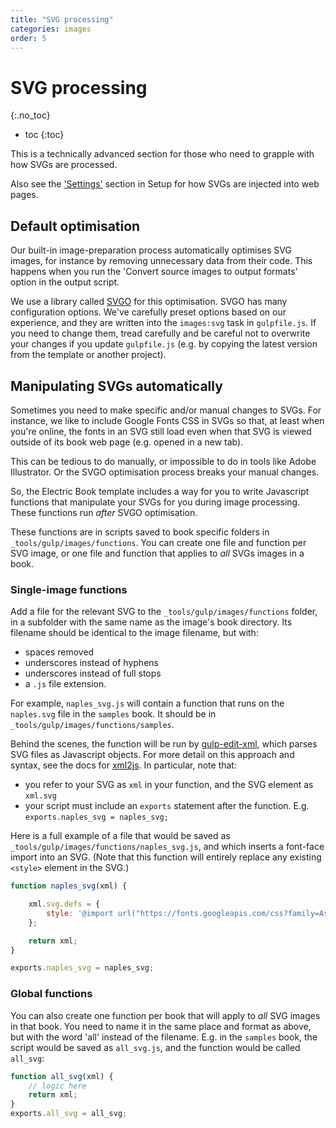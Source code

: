 ```yaml
---
title: "SVG processing"
categories: images
order: 5
---
```


# SVG processing
{:.no_toc}

* toc
{:toc}

This is a technically advanced section for those who need to grapple with how SVGs are processed.

Also see the ['Settings'](../setup/settings.html#svg-injection) section in Setup for how SVGs are injected into web pages.


## Default optimisation

Our built-in image-preparation process automatically optimises SVG images, for instance by removing unnecessary data from their code. This happens when you run the 'Convert source images to output formats' option in the output script.

We use a library called [SVGO](https://github.com/svg/svgo) for this optimisation. SVGO has many configuration options. We've carefully preset options based on our experience, and they are written into the `images:svg` task in `gulpfile.js`. If you need to change them, tread carefully and be careful not to overwrite your changes if you update `gulpfile.js` (e.g. by copying the latest version from the template or another project).


## Manipulating SVGs automatically

Sometimes you need to make specific and/or manual changes to SVGs. For instance, we like to include Google Fonts CSS in SVGs so that, at least when you're online, the fonts in an SVG still load even when that SVG is viewed outside of its book web page (e.g. opened in a new tab).

This can be tedious to do manually, or impossible to do in tools like Adobe Illustrator. Or the SVGO optimisation process breaks your manual changes.

So, the Electric Book template includes a way for you to write Javascript functions that manipulate your SVGs for you during image processing. These functions run *after* SVGO optimisation.

These functions are in scripts saved to book specific folders in `_tools/gulp/images/functions`. You can create one file and function per SVG image, or one file and function that applies to *all* SVGs images in a book.


### Single-image functions

Add a file for the relevant SVG to the `_tools/gulp/images/functions` folder, in a subfolder with the same name as the image's book directory. Its filename should be identical to the image filename, but with:

- spaces removed
- underscores instead of hyphens
- underscores instead of full stops
- a `.js` file extension.

For example, `naples_svg.js` will contain a function that runs on the `naples.svg` file in the `samples` book. It should be in `_tools/gulp/images/functions/samples`.

Behind the scenes, the function will be run by [gulp-edit-xml](https://www.npmjs.com/package/gulp-edit-xml), which parses SVG files as Javascript objects. For more detail on this approach and syntax, see the docs for [xml2js](https://github.com/Leonidas-from-XIV/node-xml2js). In particular, note that:

- you refer to your SVG as `xml` in your function, and the SVG element as `xml.svg`
- your script must include an `exports` statement after the function. E.g. `exports.naples_svg = naples_svg;`

Here is a full example of a file that would be saved as `_tools/gulp/images/functions/naples_svg.js`, and which inserts a font-face import into an SVG. (Note that this function will entirely replace any existing `<style>` element in the SVG.)

```js
function naples_svg(xml) {

    xml.svg.defs = {
        style: '@import url("https://fonts.googleapis.com/css?family=Asap:400,400i,600,600i");'
    };

    return xml;
}

exports.naples_svg = naples_svg;

```


### Global functions

You can also create one function per book that will apply to *all* SVG images in that book. You need to name it in the same place and format as above, but with the word 'all' instead of the filename. E.g. in the `samples` book, the script would be saved as `all_svg.js`, and the function would be called `all_svg`:

```js
function all_svg(xml) {
    // logic here
    return xml;
}
exports.all_svg = all_svg;
```
